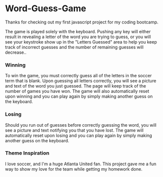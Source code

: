 # Word-Guess-Game
Thanks for checking out my first javascript project for my coding bootcamp. 

The game is played solely with the keyboard. Pushing any key will either result in revealing a letter of the word you are trying to guess, or you will see your keystroke show up in the "Letters Guessed" area to help you keep track of incorrect guesses and the number of remaining guesses will decrease.. 

### Winning

To win the game, you must correctly guess all of the letters in the soccer term that is blank. Upon guessing all letters correctly, you will see a picture and text of the word you just guessed. The page will keep track of the number of games you have won. The game will also automatically reset upon winning and you can play again by simply making another guess on the keyboard.  

### Losing

Should you run out of guesses before correctly guessing the word, you will see a picture and text notifying you that you have lost. The game will automatically reset upon losing and you can play again by simply making another guess on the keyboard. 

### Theme Inspiration

I love soccer, and I'm a huge Atlanta United fan. This project gave me a fun way to show my love for the team while getting my homework done. 
